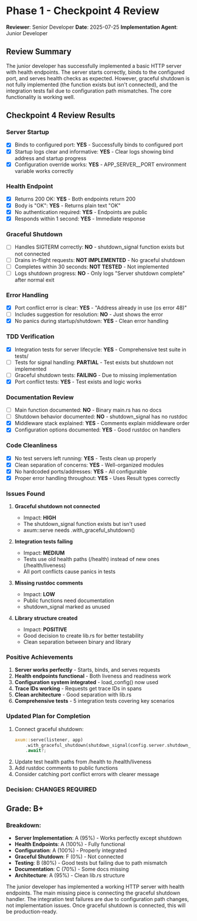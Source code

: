 # Phase 1 - Checkpoint 4 Review

**Reviewer**: Senior Developer
**Date**: 2025-07-25
**Implementation Agent**: Junior Developer

## Review Summary
The junior developer has successfully implemented a basic HTTP server with health endpoints. The server starts correctly, binds to the configured port, and serves health checks as expected. However, graceful shutdown is not fully implemented (the function exists but isn't connected), and the integration tests fail due to configuration path mismatches. The core functionality is working well.

## Checkpoint 4 Review Results

### Server Startup
- [x] Binds to configured port: **YES** - Successfully binds to configured port
- [x] Startup logs clear and informative: **YES** - Clear logs showing bind address and startup progress
- [x] Configuration override works: **YES** - APP_SERVER__PORT environment variable works correctly

### Health Endpoint
- [x] Returns 200 OK: **YES** - Both endpoints return 200
- [x] Body is "OK": **YES** - Returns plain text "OK"
- [x] No authentication required: **YES** - Endpoints are public
- [x] Responds within 1 second: **YES** - Immediate response

### Graceful Shutdown
- [ ] Handles SIGTERM correctly: **NO** - shutdown_signal function exists but not connected
- [ ] Drains in-flight requests: **NOT IMPLEMENTED** - No graceful shutdown
- [ ] Completes within 30 seconds: **NOT TESTED** - Not implemented
- [ ] Logs shutdown progress: **NO** - Only logs "Server shutdown complete" after normal exit

### Error Handling
- [x] Port conflict error is clear: **YES** - "Address already in use (os error 48)"
- [ ] Includes suggestion for resolution: **NO** - Just shows the error
- [x] No panics during startup/shutdown: **YES** - Clean error handling

### TDD Verification
- [x] Integration tests for server lifecycle: **YES** - Comprehensive test suite in tests/
- [ ] Tests for signal handling: **PARTIAL** - Test exists but shutdown not implemented
- [ ] Graceful shutdown tests: **FAILING** - Due to missing implementation
- [x] Port conflict tests: **YES** - Test exists and logic works

### Documentation Review
- [ ] Main function documented: **NO** - Binary main.rs has no docs
- [ ] Shutdown behavior documented: **NO** - shutdown_signal has no rustdoc
- [x] Middleware stack explained: **YES** - Comments explain middleware order
- [x] Configuration options documented: **YES** - Good rustdoc on handlers

### Code Cleanliness
- [x] No test servers left running: **YES** - Tests clean up properly
- [x] Clean separation of concerns: **YES** - Well-organized modules
- [x] No hardcoded ports/addresses: **YES** - All configurable
- [x] Proper error handling throughout: **YES** - Uses Result types correctly

### Issues Found
1. **Graceful shutdown not connected**
   - Impact: **HIGH**
   - The shutdown_signal function exists but isn't used
   - axum::serve needs .with_graceful_shutdown()

2. **Integration tests failing**
   - Impact: **MEDIUM**
   - Tests use old health paths (/health) instead of new ones (/health/liveness)
   - All port conflicts cause panics in tests

3. **Missing rustdoc comments**
   - Impact: **LOW**
   - Public functions need documentation
   - shutdown_signal marked as unused

4. **Library structure created**
   - Impact: **POSITIVE**
   - Good decision to create lib.rs for better testability
   - Clean separation between binary and library

### Positive Achievements
1. **Server works perfectly** - Starts, binds, and serves requests
2. **Health endpoints functional** - Both liveness and readiness work
3. **Configuration system integrated** - load_config() now used
4. **Trace IDs working** - Requests get trace IDs in spans
5. **Clean architecture** - Good separation with lib.rs
6. **Comprehensive tests** - 5 integration tests covering key scenarios

### Updated Plan for Completion
1. Connect graceful shutdown:
   ```rust
   axum::serve(listener, app)
       .with_graceful_shutdown(shutdown_signal(config.server.shutdown_timeout))
       .await?;
   ```
2. Update test health paths from /health to /health/liveness
3. Add rustdoc comments to public functions
4. Consider catching port conflict errors with clearer message

### Decision: **CHANGES REQUIRED**

## Grade: B+

### Breakdown:
- **Server Implementation**: A (95%) - Works perfectly except shutdown
- **Health Endpoints**: A (100%) - Fully functional
- **Configuration**: A (100%) - Properly integrated
- **Graceful Shutdown**: F (0%) - Not connected
- **Testing**: B (80%) - Good tests but failing due to path mismatch
- **Documentation**: C (70%) - Some docs missing
- **Architecture**: A (95%) - Clean lib.rs structure

The junior developer has implemented a working HTTP server with health endpoints. The main missing piece is connecting the graceful shutdown handler. The integration test failures are due to configuration path changes, not implementation issues. Once graceful shutdown is connected, this will be production-ready.